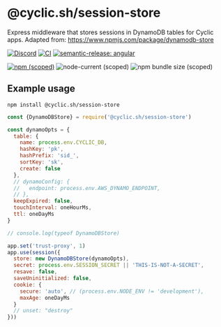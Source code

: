 # @cyclic.sh/session-store

Express middleware that stores sessions in DynamoDB tables for Cyclic apps. Adapted from: https://www.npmjs.com/package/dynamodb-store


[![Discord](https://img.shields.io/discord/895292239633338380)](https://discord.cyclic.sh/support) [![CI](https://github.com/cyclic-software/session-store/actions/workflows/run_tests.yaml/badge.svg)](https://github.com/cyclic-software/session-store/actions/workflows/run_tests.yaml) [![semantic-release: angular](https://img.shields.io/badge/semantic--release-angular-e10079?logo=semantic-release)](https://github.com/semantic-release/semantic-release)

[![npm (scoped)](https://img.shields.io/npm/v/@cyclic.sh/session-store)](https://www.npmjs.com/package/@cyclic.sh/session-store) ![node-current (scoped)](https://img.shields.io/node/v/@cyclic.sh/session-store) ![npm bundle size (scoped)](https://img.shields.io/bundlephobia/minzip/@cyclic.sh/session-store)



## Example usage

`npm install @cyclic.sh/session-store`

```js
const {DynamoDBStore} = require('@cyclic.sh/session-store')

const dynamoOpts = {
  table: {
    name: process.env.CYCLIC_DB,
    hashKey: 'pk',
    hashPrefix: 'sid_',
    sortKey: 'sk',
    create: false
  },
  // dynamoConfig: {
  //   endpoint: process.env.AWS_DYNAMO_ENDPOINT,
  // },
  keepExpired: false,
  touchInterval: oneHourMs,
  ttl: oneDayMs
}

// console.log(typeof DynamoDBStore)

app.set('trust-proxy', 1)
app.use(session({
  store: new DynamoDBStore(dynamoOpts),
  secret: process.env.SESSION_SECRET || 'THIS-IS-NOT-A-SECRET',
  resave: false,
  saveUninitialized: false,
  cookie: {
    secure: 'auto', // (process.env.NODE_ENV != 'development'),
    maxAge: oneDayMs
  }
  // unset: "destroy"
}))
```
